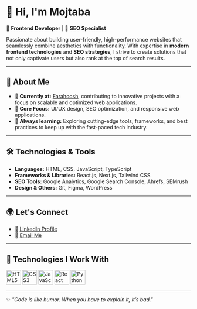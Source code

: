 # 👋 Hi, I'm Mojtaba  

🚀 **Frontend Developer** | 🧩 **SEO Specialist**  

Passionate about building user-friendly, high-performance websites that seamlessly combine aesthetics with functionality. With expertise in **modern frontend technologies** and **SEO strategies**, I strive to create solutions that not only captivate users but also rank at the top of search results.  

---

## 🌟 About Me  
- 💼 **Currently at:** [Farahoosh](https://frahoosh.com), contributing to innovative projects with a focus on scalable and optimized web applications.  
- 🎯 **Core Focus:** UI/UX design, SEO optimization, and responsive web applications.  
- 🌱 **Always learning:** Exploring cutting-edge tools, frameworks, and best practices to keep up with the fast-paced tech industry.  

---

## 🛠 Technologies & Tools  
- **Languages:** HTML, CSS, JavaScript, TypeScript  
- **Frameworks & Libraries:** React.js, Next.js, Tailwind CSS  
- **SEO Tools:** Google Analytics, Google Search Console, Ahrefs, SEMrush  
- **Design & Others:** Git, Figma, WordPress  

---

## 🌍 Let's Connect  
- 💼 [LinkedIn Profile](https://www.linkedin.com/in/mojtaba-baharlouei-4922a62aa/?lipi=urn%3Ali%3Apage%3Ad_flagship3_feed%3BpmLWBsOxQSqdFUTkTYBeNw%3D%3D)  
- 📧 [Email Me](mailto:mojtababarloiee@gmail.com)  

---

## 🚀 Technologies I Work With  
<p align="left">
  <img src="https://cdn.jsdelivr.net/gh/devicons/devicon/icons/html5/html5-original.svg" alt="HTML5" width="40" height="40"/>
  <img src="https://cdn.jsdelivr.net/gh/devicons/devicon/icons/css3/css3-original.svg" alt="CSS3" width="40" height="40"/>
  <img src="https://cdn.jsdelivr.net/gh/devicons/devicon/icons/javascript/javascript-original.svg" alt="JavaScript" width="40" height="40"/>
  <img src="https://cdn.jsdelivr.net/gh/devicons/devicon/icons/react/react-original.svg" alt="React" width="40" height="40"/>
  <img src="https://cdn.jsdelivr.net/gh/devicons/devicon/icons/python/python-original.svg" alt="Python" width="40" height="40"/>
</p>  

---

✨ *"Code is like humor. When you have to explain it, it’s bad."*  
